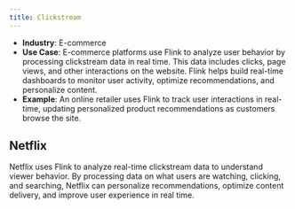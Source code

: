 ```yaml
---
title: Clickstream
---
```

- **Industry**: E-commerce
- **Use Case**: E-commerce platforms use Flink to analyze user behavior by processing clickstream data in real time. This data includes clicks, page views, and other interactions on the website. Flink helps build real-time dashboards to monitor user activity, optimize recommendations, and personalize content.
- **Example**: An online retailer uses Flink to track user interactions in real-time, updating personalized product recommendations as customers browse the site.

## Netflix
Netflix uses Flink to analyze real-time clickstream data to understand viewer behavior. By processing data on what users are watching, clicking, and searching, Netflix can personalize recommendations, optimize content delivery, and improve user experience in real time.